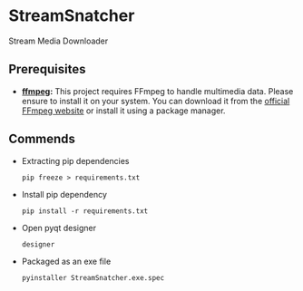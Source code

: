 # StreamSnatcher
Stream Media Downloader

## Prerequisites

- **[ffmpeg](https://ffmpeg.org/):**
  This project requires FFmpeg to handle multimedia data. Please ensure to install it on your system. You can download it from the [official FFmpeg website](https://ffmpeg.org/download.html) or install it using a package manager.

## Commends
- Extracting pip dependencies
  ```shell
  pip freeze > requirements.txt
  ```
- Install pip dependency
  ```shell
  pip install -r requirements.txt
  ```
- Open pyqt designer
  ```shell
  designer
  ```
- Packaged as an exe file
  ```shell
  pyinstaller StreamSnatcher.exe.spec
  ```
